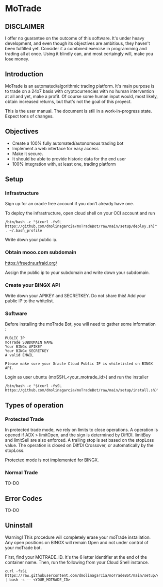 # MoTrade

## DISCLAIMER
I offer no guarantee on the outcome of this software. It's under heavy development, and even though its objectives are ambitious, they haven't been fulfilled yet. Consider it a combined exercise in programming and trading all at once. Using it blindly can, and most certaingly will, make you lose money.

## Introduction
MoTrade is an automated/algorithmic trading platform. It's main purpose is to trade on a 24x7 basis with cryptocurrencies with no human intervention at all and yet, make a profit. Of course some human input would, most likely, obtain increased returns, but that's not the goal of this proyect.

This is the user manual. The document is still in a work-in-progress state. Expect tons of changes.

<a name="objectives"></a>

## Objectives

- Create a 100% fully automated/autonomous trading bot
- Implement a web interface for easy access
- Make it secure.
- It should be able to provide historic data for the end user
- 100% integration with, at least one, trading platform

<a name="setup"></a>

## Setup
### Infrastructure

Sign up for an oracle free account if you don't already have one.

To deploy the infrastructure, open cloud shell on your OCI account and run

    /bin/bash -c "$(curl -fsSL https://github.com/dmolinagarcia/moTradeBot/raw/main/setup/deploy.sh)"
    . ~/.bash_profile

Write down your public ip.    

### Obtain mooo.com subdomain
https://freedns.afraid.org/

Assign the public ip to your subdomain and write down your subdomain.

### Create your BINGX API

Write down your APIKEY and SECRETKEY. Do not share this! Add your public IP to the whitelist.
    
### Software    
Before installing the moTrade Bot, you will need to gather some information :

    PUBLIC_IP
    moTrade SUBDOMAIN NAME
    Your BINGx APIKEY
    Your BINGx SECRETKEY
    A valid EMAIL

    Please make sure your Oracle Cloud Public IP is whitelisted on BINGX API.

Login as user ubuntu (moSSH_<your_motrade_id>) and run the installer

    /bin/bash -c "$(curl -fsSL https://github.com/dmolinagarcia/moTradeBot/raw/main/setup/install.sh)"


<a name="operation"></a>

## Types of operation

### Protected Trade

In protected trade mode, we rely on limits to close operations. A operation is opened if ADX > limitOpen, and the sign is determined by DiffDI. limitBuy and limitSell are also enforced. A trailing stop is set based on the stopLoss value. The operation is closed on DiffDI Crossover, or automatically by the stopLoss.

Protected mode is not implemented for BINGX. 

### Normal Trade
TO-DO

<a name="errorcodes"></a>

## Error Codes
TO-DO


<a name="uninstall"></a>



## Uninstall

Warning! This procedure will completely erase your moTrade installation. Any open positions on BINGX will remain Open and not under control of your moTrade bot.

First, find your MOTRADE_ID. It's the 6 letter identifier at the end of the container name. Then, run the following from your Cloud Shell instance.

    curl -fsSL https://raw.githubusercontent.com/dmolinagarcia/moTradeBot/main/setup/cleanup.sh | bash -s -- <YOUR_MOTRADE_ID>


    

